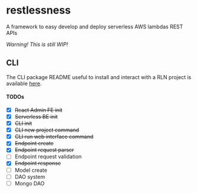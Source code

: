 # restlessness
A framework to easy develop and deploy serverless AWS lambdas REST APIs

*Warning! This is still WIP!*

## CLI

The CLI package README useful to install and interact with a RLN project is available [here](https://github.com/getapper/restlessness/tree/master/packages/restlessness-cli).

#### TODOs

- [x] ~~React Admin FE init~~
- [x] ~~Serverless BE init~~
- [x] ~~CLI init~~
- [x] ~~CLI new project command~~
- [x] ~~CLI run web interface command~~
- [x] ~~Endpoint create~~
- [x] ~~Endpoint request parser~~
- [ ] Endpoint request validation
- [x] ~~Endpoint response~~
- [ ] Model create
- [ ] DAO system
- [ ] Mongo DAO
